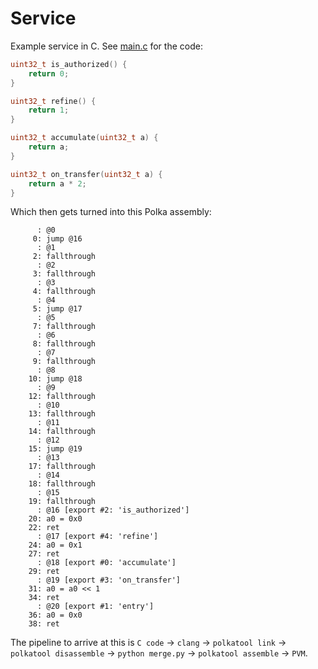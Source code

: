 # Service

Example service in C. See [main.c](main.c) for the code:

```c
uint32_t is_authorized() {
	return 0;
}

uint32_t refine() {
	return 1;
}

uint32_t accumulate(uint32_t a) {
	return a;
}

uint32_t on_transfer(uint32_t a) {
	return a * 2;
}
```

Which then gets turned into this Polka assembly:

```pre
      : @0
     0: jump @16
      : @1
     2: fallthrough
      : @2
     3: fallthrough
      : @3
     4: fallthrough
      : @4
     5: jump @17
      : @5
     7: fallthrough
      : @6
     8: fallthrough
      : @7
     9: fallthrough
      : @8
    10: jump @18
      : @9
    12: fallthrough
      : @10
    13: fallthrough
      : @11
    14: fallthrough
      : @12
    15: jump @19
      : @13
    17: fallthrough
      : @14
    18: fallthrough
      : @15
    19: fallthrough
      : @16 [export #2: 'is_authorized']
    20: a0 = 0x0
    22: ret
      : @17 [export #4: 'refine']
    24: a0 = 0x1
    27: ret
      : @18 [export #0: 'accumulate']
    29: ret
      : @19 [export #3: 'on_transfer']
    31: a0 = a0 << 1
    34: ret
      : @20 [export #1: 'entry']
    36: a0 = 0x0
    38: ret
```

The pipeline to arrive at this is `C code` -> `clang` -> `polkatool link` -> `polkatool disassemble` -> `python merge.py` -> `polkatool assemble` -> `PVM`.

